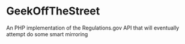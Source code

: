 # GeekOffTheStreet
An PHP implementation of the Regulations.gov API that will eventually attempt do some smart mirroring
